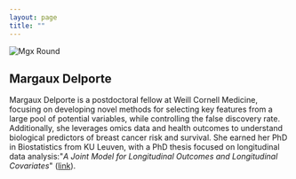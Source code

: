 ```yaml
---
layout: page
title: ""
---
```

<!-- Google tag (gtag.js) -->
<script async src="https://www.googletagmanager.com/gtag/js?id=G-P52QC73R53"></script>
<script>
  window.dataLayer = window.dataLayer || [];
  function gtag(){dataLayer.push(arguments);}
  gtag('js', new Date());

  gtag('config', 'G-P52QC73R53');
</script>

![Mgx Round](https://github.com/MargauxDelporte/MargauxDelporte.github.io/assets/51527029/c41a0d2b-9b65-4370-b157-eed7ec8d7be7)

## Margaux Delporte

Margaux Delporte is a postdoctoral fellow at Weill Cornell Medicine, focusing on developing novel methods for selecting key features from a large pool of potential variables, while controlling the false discovery rate. Additionally, she leverages omics data and health outcomes to understand biological predictors of breast cancer risk and survival. She earned her PhD in Biostatistics from KU Leuven, with a PhD thesis focused on longitudinal data analysis:"_A Joint Model for Longitudinal Outcomes and Longitudinal Covariates_" ([link](Proefschrift.pdf)).


